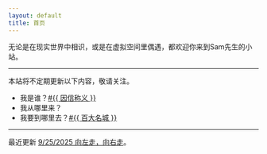 ```yaml
---
layout: default
title: 首页
---
```


无论是在现实世界中相识，或是在虚拟空间里偶遇，都欢迎你来到Sam先生的小站。

---

本站将不定期更新以下内容，敬请关注。

- 我是谁？<a href="{{ site.baseurl }}/tagged/{{ bible }}" title="#{{ 因信称义 }}">#{{ 因信称义 }}</a>
- 我从哪里来？
- 我要到哪里去？<a href="{{ site.baseurl }}/tagged/{{ oshiro }}" title="#{{ 百大名城 }}">#{{ 百大名城 }}</a>

---

最近更新 [9/25/2025 向左走，向右走](https://samshichuang.github.io/blog/left-or-right)。
